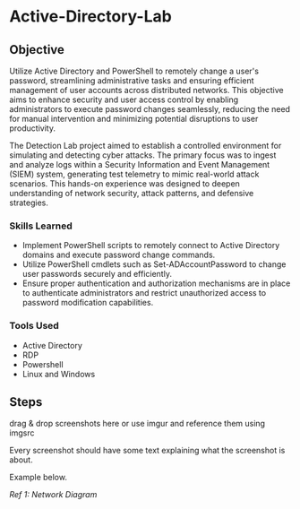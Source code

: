 # Active-Directory-Lab


## Objective
Utilize Active Directory and PowerShell to remotely change a user's password, streamlining administrative tasks and ensuring efficient management of user accounts across distributed networks. This objective aims to enhance security and user access control by enabling administrators to execute password changes seamlessly, reducing the need for manual intervention and minimizing potential disruptions to user productivity.


The Detection Lab project aimed to establish a controlled environment for simulating and detecting cyber attacks. The primary focus was to ingest and analyze logs within a Security Information and Event Management (SIEM) system, generating test telemetry to mimic real-world attack scenarios. This hands-on experience was designed to deepen understanding of network security, attack patterns, and defensive strategies.

### Skills Learned

- Implement PowerShell scripts to remotely connect to Active Directory domains and execute password change commands.
- Utilize PowerShell cmdlets such as Set-ADAccountPassword to change user passwords securely and efficiently.
- Ensure proper authentication and authorization mechanisms are in place to authenticate administrators and restrict unauthorized access to password modification capabilities.


### Tools Used

- Active Directory
- RDP
- Powershell
- Linux and Windows





## Steps
drag & drop screenshots here or use imgur and reference them using imgsrc

Every screenshot should have some text explaining what the screenshot is about.

Example below.

*Ref 1: Network Diagram*
